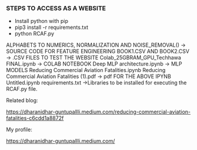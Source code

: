 ### STEPS TO ACCESS AS A WEBSITE
- Install python with pip
- pip3 install -r requirements.txt
- python RCAF.py

ALPHABETS TO NUMERICS, NORMALIZATION AND NOISE_REMOVAL() -> SOURCE CODE FOR FEATURE ENGINEERING
BOOK1.CSV AND BOOK2.CSV -> .CSV FILES TO TEST THE WEBSITE
Colab_25GBRAM_GPU_Techhawa FINAL.ipynb -> COLAB NOTEBOOK
Deep MLP architecture.ipynb -> MLP MODELS
Reducing Commercial Aviation Fatalities.ipynb
Reducing Commercial Aviation Fatalities (1).pdf -> pdf FOR THE ABOVE IPYNB
Untitled.ipynb 
requirements.txt ->Libraries to be installed for executing the RCAF.py file.

Related blog:

https://dharanidhar-guntupallli.medium.com/reducing-commercial-aviation-fatalities-c6cdd1a8872f

My profile:

https://dharanidhar-guntupallli.medium.com/
